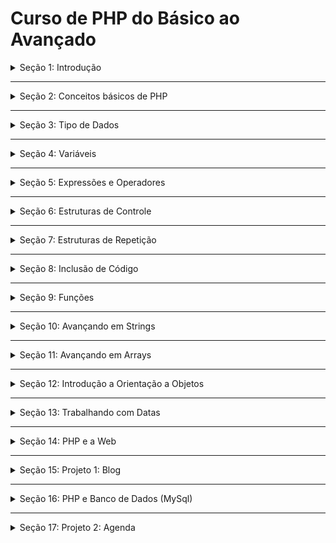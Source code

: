 # Curso de PHP do Básico ao Avançado

<details>
<summary>Seção 1: Introdução</summary>
<br>
O que é o PHP, O que ele faz, Configuramos o editor de código e instalamos o php em localhost
<br><br>
<pre>
</pre>
</details>

---

<details>
<summary>Seção 2: Conceitos básicos de PHP</summary>
<br>
<br><br>
<pre>
1-Case Sensitive
2-Instrucao de código
3-Espaço em Branco
4-Comentários
5-Exercício
6-Palavras Reservadas

</pre>
</details>

---

<details>
<summary>Seção 3: Tipo de Dados</summary>
<br>
<br><br>
<pre>
1-Numeros Inteiros
2-Exercícios 1
3-Verificando se um dado é inteiro
4-Floats
5-Verificando se um dado é float
6-Exercícios 2 
7-Strings
8-Verificando se o dado é uma string
9-Exercícios 3
10-Boolean
11-Verificando se um dado é boolean
12-Arrays
13-Arrays Associativo
14-Exercício Desafio
15-Exercício 4
16-Objetos
17-Dados Null 
</pre>
</details>

---

<details>
<summary>Seção 4: Variáveis</summary>
<br>
<br><br>
<pre>
1-Declarando Variáveis
2-Exercício 1
3-Exercício 2
4-Variável de Variável
5-Variável por Referência
6-Escopo Local
7-Escopo Global
8-Escopo static
9-Escopo dos Parâmetros 
</pre>
</details>

---

<details>
<summary>Seção 5: Expressões e Operadores</summary>
<br>
<br><br>
<pre>
1-Ordem dos Operadores
2-Exercício 1
3-Mudança de Tipo Implícito
4-Exercício 2
5-Operadores Aritmeticos
6-Exercício 3
7-Operador de Módulo
8-Exercício 4 
9-Operador de Exponenciação
10-Operador de Concatenação
11-Exercício 5 
12-Operador de AutoIncremento e Decremento
13-Operador de Igualdade
14-Exercício 6 
15-Operador identico
16-Operador de diferença
17-Operador não identico
18-Exercício 7
19-Operador de Maior ou =
20-Operador de Menor ou =
21-Operador AND
22-Exercício 8
23-Operador OR
24-Exercício 9
25-Operador NOT
26-Operador Cast
27-Exercício 10
28-Operador de Atribuição
29-Operador ternario
30-Exercício 11
</pre>
</details>

---

<details>
<summary>Seção 6: Estruturas de Controle</summary>
<br>
<br><br>
<pre>
1-Estrutura IF
2-Exercício 1
3-Exercício 2
4-Estrutura Else
5-Exercício 3
6-Exercício 4
7-Exercício b5
8-If Aninhado 
9-Exercício 6
10-Else If
11-Exercício 7
12-Estrutura Switch
</pre>
</details>

---

<details>
<summary>Seção 7: Estruturas de Repetição</summary>
<br>
<br><br>
<pre>
1-Estrutura While
2-Exercício 1
3-Break
4-Exercício 2
5-Loop Aninhado
6-Continue em Loops
7-Exercício 3
8-Do While 
9-For
10-Exercício 4 
11-Exercício 5
12-Exercício 6
13-Problema do Loop infinito
14-Foreach
</pre>
</details>

---

<details>
<summary>Seção 8: Inclusão de Código</summary>
<br>
<br><br>
<pre>
1-Include
2-Require
3-include_once e require_once
4-Short Tags
5-Exibição de Conteúdo
6-PHP e Html
</pre>
</details>

---

<details>
<summary>Seção 9: Funções</summary>
<br>
<br><br>
<pre>
1-Estrutura de Função
2-Chamando Função
3-Exercício 1
4-Exercício 2
5-Parâmentro de função
6-Exercício 3
7-Exercício 4
8-Retorno de função
9-Exercício 5
10-Paramentro Default 
11-Exercício 6
12-Argumento de Funções
13-Exercício 7
14-Multiplos retornos
15-Var_Dump e Print_r
</pre>
</details>

---

<details>
<summary>Seção 10: Avançando em Strings</summary>
<br>
<br><br>
<pre>
1-Interpolando Variáveis
2-Valores do Escape
3-Exercício 1
4-Função Print
5-Printf
6-Função Strlen
7-Percorrendo String
8-Exercício 2
9-Limpando String
10-Alterando Case
11-Case de Palavras
12-Exercício 3
13-Removendo Tag Html
14-Resgatando Partes de String
15-Exercício 4 
16-Invertendo String
17-Repetindo Strings
18-Convertendo Strings em Arrays
19-Exercício 5
20-Array para String
21-Exercício 6
22-Encontrando String
23-Encontrando Ultima ocorrência
24-Retorno de String
25-Decompomdo URL
</pre>
</details>

---

<details>
<summary>Seção 11: Avançando em Arrays</summary>
<br>
<br><br>
<pre>
1-Adicionando dados
2-Adicionando ao fim do array
3-range
4-Exercício 1
5-Número de elementos
6-Array Multidimensional
7-Exercício 2
8-Função list
9-Exercício 3
10-Array slice
11-Array chunk
12-Chaves e Valores
13-Verificando se a chave existe
14-Array splice
15-Exercício 4
16-extract
17-Compact
18-Exercício 5
19-Foreach e Arrays
20-Exercício 6
21-Array reduce
22-in_array
23-Ordenação de Arrays
24-Ordenação de arrays associativo
25-Exercício 7
26-array_reverse
27-array_aleatorio
28-array_sum
29-array_merge
30-array_diff
</pre>
</details>


---

<details>
<summary>Seção 12: Introdução a Orientação a Objetos</summary>
<br>
<br><br>
<pre>
1-O que são classes e objetos
2-Criando classes
3-Instânciado objetos
4-exercício 1 
5-método
6-exercício 2
7-propriedades
8-exercício 3
9-this
10-exercíci0 4
11-Constantes em objetos
12-Visibilidade
13-Herança
14-exercício 5
15-ancestralidade
16-interfaces
17-traits
18-Métodos e classes abstratas
19-construct
20-exercicio 6
21-classes anônimas
22-Verificando Classes
23-Verificando Objetos
</pre>
</details>

---

<details>
<summary>Seção 13: Trabalhando com Datas</summary>
<br>
<br><br>
<pre>
1-funçao-date
2-funcao-strtotime
3-funcao-mktime
4-Objeto-datetime
5-format-e-modify
6-Setdate e Settime
7-Diferença entre datas
8-Comparando datas
9-Alterando fuso horário
</pre>
</details>

---

<details>
<summary>Seção 14: PHP e a Web</summary>
<br>
<br><br>
<pre>
1-Server
2-Formulário com GET
3-Formulário com POST
4-Auto Processamento de Páginas
5-Preenchendo Formulários
6-Input com múltiplos valores
7-Upload de Arquivos
8-Validação de Formulários
9-Cookies
10-Session

</pre>
</details>

---

<details>
<summary>Seção 15: Projeto 1: Blog</summary>
<br>
<br><br>
<pre>
# Blog em PHP

Projeto - Blog PHP
Versão - 1.0

***

 ### Linguagens Ultilizadas

 Html5<br>
 CSS3 <br>
 PHP7<br>

 ### Frameworks e Bibliotecas

Google fonts<br>
Fontes Ultilizadas: Nunito sans e Kalam

<details>
<summary>Introdução</summary>
<br>
<br><br>
<pre>
Este é o projeto de um blog com html, css e php
</pre>
</details>

---

<details>
<summary>Estrutura da Pasta Assets</summary>
<br>
<br><br>
<pre>
Na pasta assets estão todos os arquivos de imagem e estilização dos site.
css
images
</pre>
</details>

---

<details>
<summary>Estrutura da Pasta Data</summary>
<br>
<br><br>
<pre>
Na pasta data você encontra os dados e as informações dos posts, esta pasta funciona como um banco  de dados, pois o blog é flat-file. 

</pre>
</details>

---

<details>
<summary>Estrutura da Pasta Helpers</summary>
<br>
<br><br>
<pre>
Na pasta helpers está o arquivo de configuração de url do projeto. 

</pre>
</details>

---

<details>
<summary>Estrutura da Pasta Templates</summary>
<br>
<br><br>
<pre>
Na pasta templates, está separado o cabeçalho e o rodapé do projeto.

</pre>
</details>

</pre>
</details>

---

<details>
<summary>Seção 16: PHP e Banco de Dados (MySql)</summary>
<br>
<br><br>
<pre>
1 - Conexão com Mysqli
2 - Erro Conexão
3 - Executando Query
4 - Criando e Deletando tabela com  mysqli
5 - Inserindo dados com Mysqli
6 - Selecionando dados com Mysqli
7 - Inserindo dados com prepared statements
8 - Selecionando dados com prepared statements
9 - Resgatando dados com mysqli
10 -Atualizando dados com prepared statements
11- Deletando dados com prepared statements
12- Conexão com PDO
13 -Inserindo dados com PDO
14- Atualizando dados com PDO
</pre>
</details>

---

<details>
<summary>Seção 17: Projeto 2: Agenda</summary>
<br>
<br><br>
<pre>
# Agenda de Contato PHP

Projeto - Agenda de Contato PHP
Versão - 1.0

***

 ### Linguagens Ultilizadas

 Html5<br>
 CSS3<br>
 PHP8<br>
 SQL<br>

 ### Frameworks e Bibliotecas

Font awesome<br>
Bootstrap<br>
Fontes Ultilizadas: 

<details>
<summary>Introdução</summary>
<br>
<br><br>
<pre>
Este é o projeto de uma agenda, onde uma empresa pode cadastrar informações de contato dos seus fornecedores. 
</pre>
</details>

---

<details>
<summary>Estrutura da Pasta Assets</summary>
<br>
<br><br>
<pre>
Na pasta assets estão todos os arquivos de imagem e estilização usados no site.
css
img
</pre>
</details>

---

<details>
<summary>Estrutura da Pasta Config</summary>
<br>
<br><br>
<pre>
Na pasta config está todos os arquivos de configuração do projeto. 
</pre>
</details>

---

<details>
<summary>Estrutura da Pasta Templates</summary>
<br>
<br><br>
<pre>
Na pasta template está todos os arquivos de layout do site. 

</pre>
</details>

